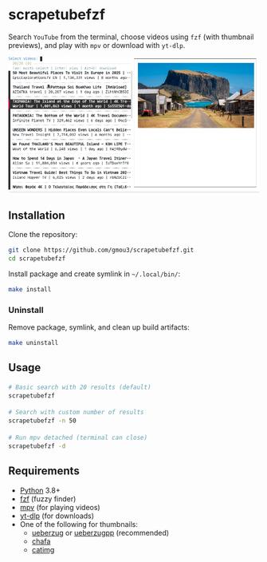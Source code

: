 # scrapetubefzf

Search `YouTube` from the terminal, choose videos using `fzf` (with thumbnail previews), and play with `mpv` or download with `yt-dlp`.

![Screenshot](screenshots/screenshot.png)

## Installation

Clone the repository:
```bash
git clone https://github.com/gmou3/scrapetubefzf.git
cd scrapetubefzf
```

Install package and create symlink in `~/.local/bin/`:
```bash
make install
```

### Uninstall

Remove package, symlink, and clean up build artifacts:
```bash
make uninstall
```

## Usage

```bash
# Basic search with 20 results (default)
scrapetubefzf

# Search with custom number of results
scrapetubefzf -n 50

# Run mpv detached (terminal can close)
scrapetubefzf -d
```

## Requirements

- [Python](https://www.python.org/) 3.8+
- [fzf](https://github.com/junegunn/fzf) (fuzzy finder)
- [mpv](https://mpv.io/) (for playing videos)
- [yt-dlp](https://github.com/yt-dlp/yt-dlp) (for downloads)
- One of the following for thumbnails:
  - [ueberzug](https://github.com/ueber-devel/ueberzug) or [ueberzugpp](https://github.com/jstkdng/ueberzugpp) (recommended)
  - [chafa](https://hpjansson.org/chafa/)
  - [catimg](https://github.com/posva/catimg)


